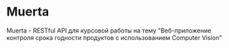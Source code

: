 # Muerta

Muerta - RESTful API для курсовой работы на тему "Веб-приложение контроля срока годности продуктов с использованием Computer Vision"
